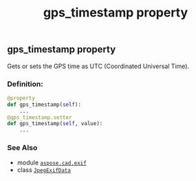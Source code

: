 ﻿---
title: gps_timestamp property
second_title: Aspose.CAD for Python via .NET API References
description: 
type: docs
weight: 720
url: /python-net/aspose.cad.exif/jpegexifdata/gps_timestamp/
is_root: false
---

## gps_timestamp property


Gets or sets the GPS time as UTC (Coordinated Universal Time).
### Definition:
```python
@property
def gps_timestamp(self):
    ...
@gps_timestamp.setter
def gps_timestamp(self, value):
    ...
```

### See Also
* module [`aspose.cad.exif`](../../)
* class [`JpegExifData`](/cad/python-net/aspose.cad.exif/jpegexifdata)
